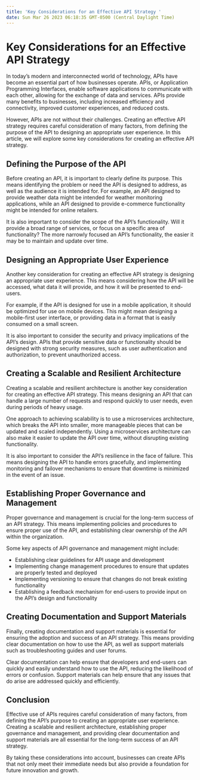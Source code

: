 ```yaml
---
title: 'Key Considerations for an Effective API Strategy '
date: Sun Mar 26 2023 06:18:35 GMT-0500 (Central Daylight Time)
---
```


# Key Considerations for an Effective API Strategy

In today’s modern and interconnected world of technology, APIs have become an essential part of how businesses operate. APIs, or Application Programming Interfaces, enable software applications to communicate with each other, allowing for the exchange of data and services. APIs provide many benefits to businesses, including increased efficiency and connectivity, improved customer experiences, and reduced costs.

However, APIs are not without their challenges. Creating an effective API strategy requires careful consideration of many factors, from defining the purpose of the API to designing an appropriate user experience. In this article, we will explore some key considerations for creating an effective API strategy.

## Defining the Purpose of the API

Before creating an API, it is important to clearly define its purpose. This means identifying the problem or need the API is designed to address, as well as the audience it is intended for. For example, an API designed to provide weather data might be intended for weather monitoring applications, while an API designed to provide e-commerce functionality might be intended for online retailers.

It is also important to consider the scope of the API’s functionality. Will it provide a broad range of services, or focus on a specific area of functionality? The more narrowly focused an API’s functionality, the easier it may be to maintain and update over time.

## Designing an Appropriate User Experience

Another key consideration for creating an effective API strategy is designing an appropriate user experience. This means considering how the API will be accessed, what data it will provide, and how it will be presented to end-users.

For example, if the API is designed for use in a mobile application, it should be optimized for use on mobile devices. This might mean designing a mobile-first user interface, or providing data in a format that is easily consumed on a small screen.

It is also important to consider the security and privacy implications of the API’s design. APIs that provide sensitive data or functionality should be designed with strong security measures, such as user authentication and authorization, to prevent unauthorized access.

## Creating a Scalable and Resilient Architecture

Creating a scalable and resilient architecture is another key consideration for creating an effective API strategy. This means designing an API that can handle a large number of requests and respond quickly to user needs, even during periods of heavy usage.

One approach to achieving scalability is to use a microservices architecture, which breaks the API into smaller, more manageable pieces that can be updated and scaled independently. Using a microservices architecture can also make it easier to update the API over time, without disrupting existing functionality.

It is also important to consider the API’s resilience in the face of failure. This means designing the API to handle errors gracefully, and implementing monitoring and failover mechanisms to ensure that downtime is minimized in the event of an issue.

## Establishing Proper Governance and Management

Proper governance and management is crucial for the long-term success of an API strategy. This means implementing policies and procedures to ensure proper use of the API, and establishing clear ownership of the API within the organization.

Some key aspects of API governance and management might include:

- Establishing clear guidelines for API usage and development
- Implementing change management procedures to ensure that updates are properly tested and deployed
- Implementing versioning to ensure that changes do not break existing functionality
- Establishing a feedback mechanism for end-users to provide input on the API’s design and functionality

## Creating Documentation and Support Materials

Finally, creating documentation and support materials is essential for ensuring the adoption and success of an API strategy. This means providing clear documentation on how to use the API, as well as support materials such as troubleshooting guides and user forums.

Clear documentation can help ensure that developers and end-users can quickly and easily understand how to use the API, reducing the likelihood of errors or confusion. Support materials can help ensure that any issues that do arise are addressed quickly and efficiently.

## Conclusion

Effective use of APIs requires careful consideration of many factors, from defining the API’s purpose to creating an appropriate user experience. Creating a scalable and resilient architecture, establishing proper governance and management, and providing clear documentation and support materials are all essential for the long-term success of an API strategy. 

By taking these considerations into account, businesses can create APIs that not only meet their immediate needs but also provide a foundation for future innovation and growth.
